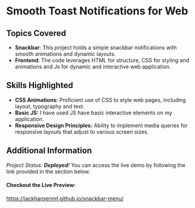 # Smooth Toast Notifications for Web

## Topics Covered
- **Snackbar**: This project holds a simple snackbar notifications with smooth animations and dynamic layouts.
- **Frontend**: The code leverages HTML for structure, CSS for styling and animations and Js for dynamic and interactive web application.
  
## Skills Highlighted
- **CSS Animations:** Proficient use of CSS to style web pages, including layout, typography and text.
- **Basic JS:** I have used JS have basic interactive elements on my application.
- **Responsive Design Principles:** Ability to implement media queries for responsive layouts that adjust to various screen sizes.

## Additional Information
*Project Status: **Deployed**!* You can access the live demo by following the link provided in the section below.

#### Checkout the Live Preview:
https://jackharperimf.github.io/snackbar-menu/

